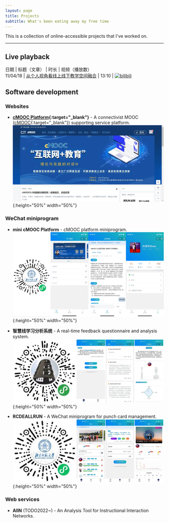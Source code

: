 ```yaml
---
layout: page
title: Projects
subtitle: What's been eating away my free time
---
```


This is a collection of online-accessible projects that I've worked on.  

------

## Live playback
 日期 | 标题（文章） | 时长 | 视频（播放数）  
 11/04/18 | [从个人视角看线上线下教学空间融合](https://mp.weixin.qq.com/s/TvN_L2BASdz4JtdU0RFH8w) | 13:10 | [![bilibili](https://img.shields.io/badge/dynamic/json?label=views&style=social&logo=bilibili&query=data.stat.view&url=https://api.bilibili.com/x/web-interface/view?bvid=BV1ia411X7J8)](https://www.bilibili.com/video/BV1ia411X7J8)    

## Software development
### Websites
* **[cMOOC Platform](https://cmooc.bnu.edu.cn){:target="_blank"}** - A connectivist MOOC ([cMOOC](https://en.wikipedia.org/wiki/Massive_open_online_course){:target="_blank"}) supporting service platform.  
![cMOOCPlatform](/assets/img/photos/cmooc_platform.jpg){:height="50%" width="50%"} 

### WeChat miniprogram
* **mini cMOOC Platform** - cMOOC platform miniprogram.
![MinicMOOCPlatform](/assets/img/photos/minicmooc.jpg){:height="50%" width="50%"}

* **智慧线学习分析系统** - A real-time feedback questionnaire and analysis system.  
![LearningAnalysisSystem](/assets/img/photos/202001-learning-analysis-system-min.jpg){:height="50%" width="50%"}

* **RCDEALLRUN** - A WeChat miniprogram for punch card management.  
![RCDERUN](/assets/img/photos/201912-rcderun-min.jpg){:height="50%" width="50%"}

### Web services
* **AIIN** (TODO2022~) - An Analysis Tool for Instructional Interaction Networks.  
